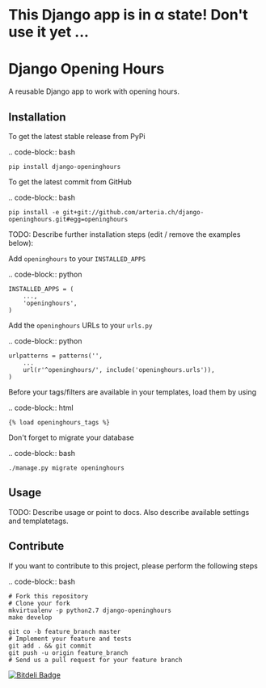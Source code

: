 This Django app is in α state! Don't use it yet ...
=================


Django Opening Hours
============


A reusable Django app to work with opening hours.

Installation
------------

To get the latest stable release from PyPi

.. code-block:: bash

    pip install django-openinghours

To get the latest commit from GitHub

.. code-block:: bash

    pip install -e git+git://github.com/arteria.ch/django-openinghours.git#egg=openinghours

TODO: Describe further installation steps (edit / remove the examples below):

Add ``openinghours`` to your ``INSTALLED_APPS``

.. code-block:: python

    INSTALLED_APPS = (
        ...,
        'openinghours',
    )

Add the ``openinghours`` URLs to your ``urls.py``

.. code-block:: python

    urlpatterns = patterns('',
        ...
        url(r'^openinghours/', include('openinghours.urls')),
    )

Before your tags/filters are available in your templates, load them by using

.. code-block:: html

	{% load openinghours_tags %}


Don't forget to migrate your database

.. code-block:: bash

    ./manage.py migrate openinghours


Usage
-----

TODO: Describe usage or point to docs. Also describe available settings and
templatetags.


Contribute
----------

If you want to contribute to this project, please perform the following steps

.. code-block:: bash

    # Fork this repository
    # Clone your fork
    mkvirtualenv -p python2.7 django-openinghours
    make develop

    git co -b feature_branch master
    # Implement your feature and tests
    git add . && git commit
    git push -u origin feature_branch
    # Send us a pull request for your feature branch


[![Bitdeli Badge](https://d2weczhvl823v0.cloudfront.net/philippeowagner/django-openinghours/trend.png)](https://bitdeli.com/free "Bitdeli Badge")

